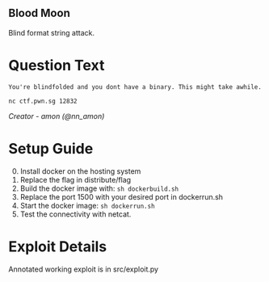 Blood Moon
---------

Blind format string attack.

# Question Text

```
You're blindfolded and you dont have a binary. This might take awhile.

nc ctf.pwn.sg 12832
```

*Creator -  amon (@nn_amon)*

# Setup Guide

0. Install docker on the hosting system
1. Replace the flag in distribute/flag
2. Build the docker image with: `sh dockerbuild.sh`
3. Replace the port 1500 with your desired port in dockerrun.sh
4. Start the docker image: `sh dockerrun.sh`
5. Test the connectivity with netcat.

# Exploit Details

Annotated working exploit is in src/exploit.py
